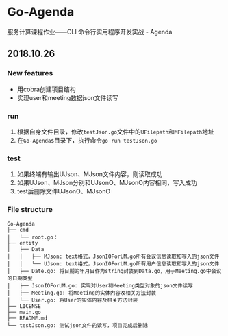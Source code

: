 # Go-Agenda
服务计算课程作业——CLI 命令行实用程序开发实战 - Agenda

## 2018.10.26

### New features

- 用cobra创建项目结构
- 实现user和meeting数据json文件读写

### run

1. 根据自身文件目录，修改`testJson.go`文件中的`UFilepath`和`MFilepath`地址
2. 在`Go-Agenda$`目录下，执行命令`go run testJson.go`

### test

1. 如果终端有输出UJson、MJson文件内容，则读取成功
2. 如果UJson、MJson分别和UJsonO、MJsonO内容相同，写入成功
3. test后删除文件UJsonO、MJsonO

### File structure

```
Go-Agenda
├── cmd
│   └── root.go：
├── entity
│   ├── Data
│   │   ├── MJson: text格式，JsonIOForUM.go所有会议信息读取和写入的json文件
│   │   └── UJson: text格式，JsonIOForUM.go所有用户信息读取和写入的json文件
│   ├── Date.go: 将日期的年月日作为string封装到Data.go，用于Meeting.go中会议的日期类型
│   ├── JsonIOForUM.go: 实现对User和Meeting类型对象的json文件读写
│   ├── Meeting.go: 将Meeting的实体内容及相关方法封装
│   └── User.go: 将User的实体内容及相关方法封装
├── LICENSE
├── main.go
├── README.md
└── testJson.go: 测试json文件的读写，项目完成后删除
```






